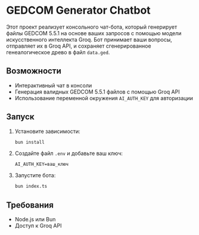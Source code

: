 # GEDCOM Generator Chatbot

Этот проект реализует консольного чат-бота, который генерирует файлы GEDCOM 5.5.1 на основе ваших запросов с помощью модели искусственного интеллекта Groq. Бот принимает ваши вопросы, отправляет их в Groq API, и сохраняет сгенерированное генеалогическое древо в файл `data.ged`.

## Возможности

- Интерактивный чат в консоли
- Генерация валидных GEDCOM 5.5.1 файлов с помощью Groq API
- Использование переменной окружения `AI_AUTH_KEY` для авторизации

## Запуск

1. Установите зависимости:
   ```sh
   bun install
   ```
2. Создайте файл `.env` и добавьте ваш ключ:
   ```
   AI_AUTH_KEY=ваш_ключ
   ```
3. Запустите бота:
   ```sh
   bun index.ts
   ```

## Требования

- Node.js или Bun
- Доступ к Groq API
